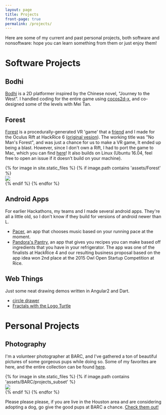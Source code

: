 ```yaml
---
layout: page
title: Projects
front-page: true
permalink: /projects/
---
```


Here are some of my current and past personal projects, both software and nonsoftware: hope you can learn something from them or just enjoy them!

# Software Projects

## Bodhi

[Bodhi][bodhi-repo] is a 2D platformer inspired by the Chinese novel, "Journey to the West". I handled
coding for the entire game using [cocos2d-x](https://github.com/cocos2d/cocos2d-x), and
co-designed some of the levels with Mei Tan.  

## Forest

[Forest][forest-repo] is a procedurally-generated VR 'game' that a [friend](https://github.com/pjh4) and 
I made for the Oculus Rift at HackRice 6 ([original vesion](https://github.com/BryceStevenWilley/oculus-hackrice16)).  The working title was "No Man's Forest", 
and was just a chance for us to make a VR game, It ended up being a blast. 
However, since I don't own a Rift, I had to port the game to Mac, which you can find
[here][forest-repo]! It also builds on Linux (Ubuntu 16.04, feel free to open an issue if it doesn't build on your machine). 

<div class="gallery-wrap">
  {% for image in site.static_files %}
    {% if image.path contains 'assets/Forest' %}
        <div class="pictureBox">
            <div class="innerBox">
                <img src="{{ site.baseurl }}{{ image.path }}">
                <!--div class="titleBox">Image 1</div-->
            </div>
        </div>
     {% endif %}
  {% endfor %}
</div>


## Android Apps

For earlier Hackathons, my teams and I made several android apps. They're all a little old,
so I don't know if they build for versions of android newer than L.

* [Pacer][pacer-repo], an app that chooses music based on your running pace at the moment.
* [Pandora's Pantry][pandora-repo], an app that gives you recipes you can make based off 
  ingredients that you have in your refrigerator. The app was one of the finalists at HackRice 4
  and our resulting business proposal based on the app idea won 2nd place at the 2015
  Owl Open Startup Competition at Rice.

## Web Things

Just some neat drawing demos written in Angular2 and Dart.

* [circle drawer](/dart-projects/#/circles)
* [Fractals with the Logo Turtle](/dart-projects/#/logo)

[bodhi-repo]: https://github.com/BryceStevenWilley/JTTW
[forest-repo]: https://github.com/BryceStevenWilley/forest_game
[pacer-repo]: https://github.com/jemitk/Pacer
[pandora-repo]: https://github.com/BryceStevenWilley/PandorasPantry

# Personal Projects

## Photography

I'm a volunteer photographer at BARC, and I've gathered a ton of beautiful pictures of some gorgeous pups while
doing so. Some of my favorites are here, and the entire collection can be found [here](/barc-dogs). 

<div class="gallery-wrap">
  {% for image in site.static_files %}
    {% if image.path contains 'assets/BARC/projects_subset' %}
      <div class="pictureBox">
        <div class="innerBox">
            <img src="{{ site.baseurl }}{{ image.path }}">
        </div>
      </div>
    {% endif %}
  {% endfor %}
</div>

Please please please, if you are live in the Houston area and are considering adopting a dog, go give the
good pups at BARC a chance. [Check them out!](http://barcly.houstonbarcfoundation.org/#!/home)
